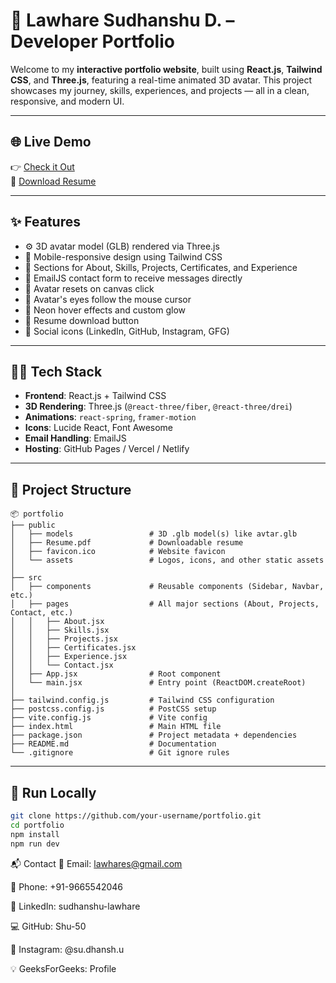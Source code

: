 # 🚀 Lawhare Sudhanshu D. – Developer Portfolio

Welcome to my **interactive portfolio website**, built using **React.js**, **Tailwind CSS**, and **Three.js**, featuring a real-time animated 3D avatar. This project showcases my journey, skills, experiences, and projects — all in a clean, responsive, and modern UI.

---

## 🌐 Live Demo

👉 [Check it Out](https://your-deployed-link.com)  
📄 [Download Resume](./public/Resume.pdf)

---

## ✨ Features

- ⚙️ 3D avatar model (GLB) rendered via Three.js
- 📱 Mobile-responsive design using Tailwind CSS
- 🎯 Sections for About, Skills, Projects, Certificates, and Experience
- 💌 EmailJS contact form to receive messages directly
- 🔄 Avatar resets on canvas click
- 👀 Avatar's eyes follow the mouse cursor
- 🌈 Neon hover effects and custom glow
- 📄 Resume download button
- 🔗 Social icons (LinkedIn, GitHub, Instagram, GFG)

---

## 🧑‍💻 Tech Stack

- **Frontend**: React.js + Tailwind CSS
- **3D Rendering**: Three.js (`@react-three/fiber`, `@react-three/drei`)
- **Animations**: `react-spring`, `framer-motion`
- **Icons**: Lucide React, Font Awesome
- **Email Handling**: EmailJS
- **Hosting**: GitHub Pages / Vercel / Netlify

---

## 📁 Project Structure
```
📦 portfolio
├── public
│   ├── models                 # 3D .glb model(s) like avtar.glb
│   ├── Resume.pdf             # Downloadable resume
│   ├── favicon.ico            # Website favicon
│   └── assets                 # Logos, icons, and other static assets
│
├── src
│   ├── components             # Reusable components (Sidebar, Navbar, etc.)
│   ├── pages                  # All major sections (About, Projects, Contact, etc.)
│   │   ├── About.jsx
│   │   ├── Skills.jsx
│   │   ├── Projects.jsx
│   │   ├── Certificates.jsx
│   │   ├── Experience.jsx
│   │   └── Contact.jsx
│   ├── App.jsx                # Root component
│   └── main.jsx               # Entry point (ReactDOM.createRoot)
│
├── tailwind.config.js         # Tailwind CSS configuration
├── postcss.config.js          # PostCSS setup
├── vite.config.js             # Vite config
├── index.html                 # Main HTML file
├── package.json               # Project metadata + dependencies
├── README.md                  # Documentation
└── .gitignore                 # Git ignore rules

```

---

## 🚀 Run Locally

```bash
git clone https://github.com/your-username/portfolio.git
cd portfolio
npm install
npm run dev

```
📬 Contact
📧 Email: lawhares@gmail.com

📱 Phone: +91-9665542046

🔗 LinkedIn: sudhanshu-lawhare

💻 GitHub: Shu-50

📸 Instagram: @su.dhansh.u

💡 GeeksForGeeks: Profile

